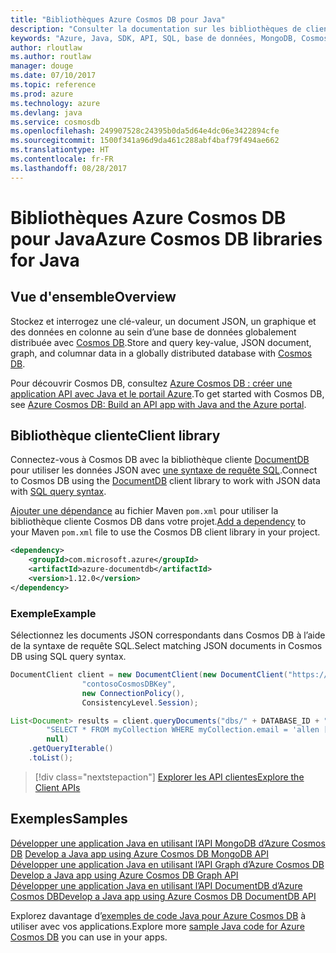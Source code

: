 ```yaml
---
title: "Bibliothèques Azure Cosmos DB pour Java"
description: "Consulter la documentation sur les bibliothèques de client Java pour Azure Cosmos DB"
keywords: "Azure, Java, SDK, API, SQL, base de données, MongoDB, Cosmos DB, NoSQL, DocumentDB"
author: rloutlaw
ms.author: routlaw
manager: douge
ms.date: 07/10/2017
ms.topic: reference
ms.prod: azure
ms.technology: azure
ms.devlang: java
ms.service: cosmosdb
ms.openlocfilehash: 249907528c24395b0da5d64e4dc06e3422894cfe
ms.sourcegitcommit: 1500f341a96d9da461c288abf4baf79f494ae662
ms.translationtype: HT
ms.contentlocale: fr-FR
ms.lasthandoff: 08/28/2017
---
```

# <a name="azure-cosmos-db-libraries-for-java"></a><span data-ttu-id="bd618-104">Bibliothèques Azure Cosmos DB pour Java</span><span class="sxs-lookup"><span data-stu-id="bd618-104">Azure Cosmos DB libraries for Java</span></span>

## <a name="overview"></a><span data-ttu-id="bd618-105">Vue d'ensemble</span><span class="sxs-lookup"><span data-stu-id="bd618-105">Overview</span></span>

<span data-ttu-id="bd618-106">Stockez et interrogez une clé-valeur, un document JSON, un graphique et des données en colonne au sein d’une base de données globalement distribuée avec [Cosmos DB](/azure/cosmos-db/introduction).</span><span class="sxs-lookup"><span data-stu-id="bd618-106">Store and query key-value, JSON document, graph, and columnar data in a globally distributed database with [Cosmos DB](/azure/cosmos-db/introduction).</span></span>

<span data-ttu-id="bd618-107">Pour découvrir Cosmos DB, consultez [Azure Cosmos DB : créer une application API avec Java et le portail Azure](/azure/cosmos-db/create-documentdb-java).</span><span class="sxs-lookup"><span data-stu-id="bd618-107">To get started with Cosmos DB, see [Azure Cosmos DB: Build an API app with Java and the Azure portal](/azure/cosmos-db/create-documentdb-java).</span></span>

## <a name="client-library"></a><span data-ttu-id="bd618-108">Bibliothèque cliente</span><span class="sxs-lookup"><span data-stu-id="bd618-108">Client library</span></span>

<span data-ttu-id="bd618-109">Connectez-vous à Cosmos DB avec la bibliothèque cliente [DocumentDB](/azure/cosmos-db/documentdb-introduction) pour utiliser les données JSON avec [une syntaxe de requête SQL](/azure/cosmos-db/documentdb-sql-query).</span><span class="sxs-lookup"><span data-stu-id="bd618-109">Connect to Cosmos DB using the [DocumentDB](/azure/cosmos-db/documentdb-introduction) client library to work with JSON data with [SQL query syntax](/azure/cosmos-db/documentdb-sql-query).</span></span>

<span data-ttu-id="bd618-110">[Ajouter une dépendance](https://maven.apache.org/guides/getting-started/index.html#How_do_I_use_external_dependencies) au fichier Maven `pom.xml` pour utiliser la bibliothèque cliente Cosmos DB dans votre projet.</span><span class="sxs-lookup"><span data-stu-id="bd618-110">[Add a dependency](https://maven.apache.org/guides/getting-started/index.html#How_do_I_use_external_dependencies) to your Maven `pom.xml` file to use the Cosmos DB client library in your project.</span></span>

```XML
<dependency>
    <groupId>com.microsoft.azure</groupId>
    <artifactId>azure-documentdb</artifactId>
    <version>1.12.0</version>
</dependency>
```

### <a name="example"></a><span data-ttu-id="bd618-111">Exemple</span><span class="sxs-lookup"><span data-stu-id="bd618-111">Example</span></span>

<span data-ttu-id="bd618-112">Sélectionnez les documents JSON correspondants dans Cosmos DB à l’aide de la syntaxe de requête SQL.</span><span class="sxs-lookup"><span data-stu-id="bd618-112">Select matching JSON documents in Cosmos DB using SQL query syntax.</span></span>

```java
DocumentClient client = new DocumentClient(new DocumentClient("https://contoso.documents.azure.com:443",
                "contosoCosmosDBKey", 
                new ConnectionPolicy(),
                ConsistencyLevel.Session);

List<Document> results = client.queryDocuments("dbs/" + DATABASE_ID + "/colls/" + COLLECTION_ID,
        "SELECT * FROM myCollection WHERE myCollection.email = 'allen [at] contoso.com'",
        null)
    .getQueryIterable()
    .toList();

```

> [!div class="nextstepaction"]
> [<span data-ttu-id="bd618-113">Explorer les API clientes</span><span class="sxs-lookup"><span data-stu-id="bd618-113">Explore the Client APIs</span></span>](/java/api/overview/azure/cosmosdb/clientlibrary)


## <a name="samples"></a><span data-ttu-id="bd618-114">Exemples</span><span class="sxs-lookup"><span data-stu-id="bd618-114">Samples</span></span>

<span data-ttu-id="bd618-115">[Développer une application Java en utilisant l’API MongoDB d’Azure Cosmos DB][2] </span><span class="sxs-lookup"><span data-stu-id="bd618-115">[Develop a Java app using Azure Cosmos DB MongoDB API][2] </span></span>  
<span data-ttu-id="bd618-116">[Développer une application Java en utilisant l’API Graph d’Azure Cosmos DB][3] </span><span class="sxs-lookup"><span data-stu-id="bd618-116">[Develop a Java app using Azure Cosmos DB Graph API][3] </span></span>  
<span data-ttu-id="bd618-117">[Développer une application Java en utilisant l’API DocumentDB d’Azure Cosmos DB][4]</span><span class="sxs-lookup"><span data-stu-id="bd618-117">[Develop a Java app using Azure Cosmos DB DocumentDB API][4]</span></span>        

<span data-ttu-id="bd618-118">Explorez davantage d’[exemples de code Java pour Azure Cosmos DB](https://azure.microsoft.com/resources/samples/?platform=java&term=cosmos) à utiliser avec vos applications.</span><span class="sxs-lookup"><span data-stu-id="bd618-118">Explore more [sample Java code for Azure Cosmos DB](https://azure.microsoft.com/resources/samples/?platform=java&term=cosmos) you can use in your apps.</span></span>

[2]: https://github.com/Azure-Samples/azure-cosmos-db-mongodb-java-getting-started
[3]: https://github.com/Azure-Samples/azure-cosmos-db-graph-java-getting-started
[4]: https://github.com/Azure-Samples/azure-cosmos-db-documentdb-java-getting-started